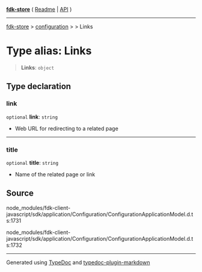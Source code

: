 [**fdk-store**](../../../README.md) ( [Readme](../../../README.md) \| [API](../../../API.md) )

---

[fdk-store](../../../API.md) > [configuration](../../README.md) > [<internal>](../README.md) > Links

# Type alias: Links

> **Links**: `object`

## Type declaration

### link

`optional` **link**: `string`

- Web URL for redirecting to a related page

---

### title

`optional` **title**: `string`

- Name of the related page or link

## Source

node_modules/fdk-client-javascript/sdk/application/Configuration/ConfigurationApplicationModel.d.ts:1731

node_modules/fdk-client-javascript/sdk/application/Configuration/ConfigurationApplicationModel.d.ts:1732

---

Generated using [TypeDoc](https://typedoc.org/) and [typedoc-plugin-markdown](https://www.npmjs.com/package/typedoc-plugin-markdown)
